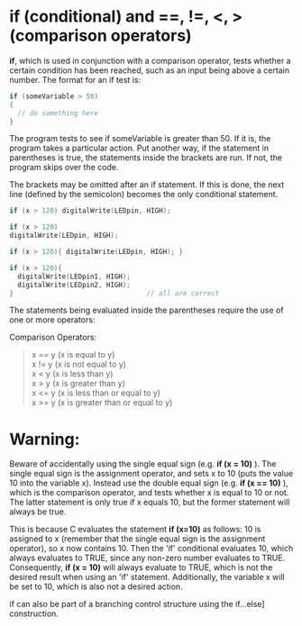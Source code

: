 # if (conditional) and ==, !=, <, > (comparison operators)

**if**, which is used in conjunction with a comparison operator, tests whether a certain condition has been reached, such as an input being above a certain number. The format for an if test is:

```C++
if (someVariable > 50)
{
  // do something here
}
```

The program tests to see if someVariable is greater than 50. If it is, the program takes a particular action. Put another way, if the statement in parentheses is true, the statements inside the brackets are run. If not, the program skips over the code.

The brackets may be omitted after an if statement. If this is done, the next line (defined by the semicolon) becomes the only conditional statement.

```C++
if (x > 120) digitalWrite(LEDpin, HIGH); 

if (x > 120)
digitalWrite(LEDpin, HIGH); 

if (x > 120){ digitalWrite(LEDpin, HIGH); } 

if (x > 120){ 
  digitalWrite(LEDpin1, HIGH);
  digitalWrite(LEDpin2, HIGH); 
}                                 // all are correct
```

The statements being evaluated inside the parentheses require the use of one or more operators:

Comparison Operators:

> x == y (x is equal to y)  
> x != y (x is not equal to y)  
> x <  y (x is less than y)   
> x >  y (x is greater than y)  
> x <= y (x is less than or equal to y)  
> x >= y (x is greater than or equal to y)  

# Warning:

Beware of accidentally using the single equal sign (e.g. **if (x = 10)** ). The single equal sign is the assignment operator, and sets x to 10 (puts the value 10 into the variable x). Instead use the double equal sign (e.g. **if (x == 10)** ), which is the comparison operator, and tests whether x is equal to 10 or not. The latter statement is only true if x equals 10, but the former statement will always be true.

This is because C evaluates the statement **if (x=10)** as follows: 10 is assigned to x (remember that the single equal sign is the assignment operator), so x now contains 10. Then the 'if' conditional evaluates 10, which always evaluates to TRUE, since any non-zero number evaluates to TRUE. Consequently, **if (x = 10)** will always evaluate to TRUE, which is not the desired result when using an 'if' statement. Additionally, the variable x will be set to 10, which is also not a desired action.

if can also be part of a branching control structure using the if...else] construction. 